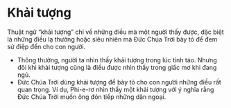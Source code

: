 # Khải tượng

Thuật ngữ “khải tượng” chỉ về những điều mà một người thấy được, đặc biệt là những điều lạ thường hoặc siêu nhiên mà Đức Chúa Trời bày tỏ để đem sứ điệp đến cho con người.
- Thông thường, người ta nhìn thấy khải tượng trong lúc tỉnh táo. Nhưng đôi khi khải tượng cũng là điều được nhìn thấy trong giấc mơ khi đang ngủ. 
- Đức Chúa Trời dùng khải tượng để bày tỏ cho con người những điều rất quan trọng. Ví dụ, Phi-e-rơ nhìn thấy một khải tượng với ý nghĩa rằng Đức Chúa Trời muốn ông đón tiếp những dân ngoại.

